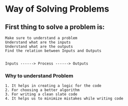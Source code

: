 #  Way of Solving Problems
## First thing to solve a problem is:
    Make sure to understand a problem 
    Understand what are the inputs
    Understand what are the outputs
    Find the relation between Inputs and Outputs
    

    Inputs ------> Process ------> Outputs
    
### Why to understand Problem
    1. It helps in creating a logic for the code
    2. For choosing a better algorithm
    3. For writing a clean slate code
    4. It helps us to minimize mistakes while writing code

